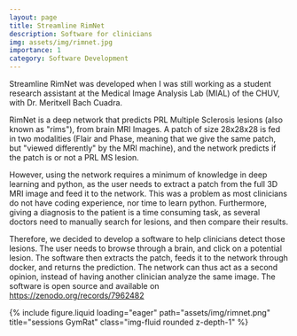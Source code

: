 ```yaml
---
layout: page
title: Streamline RimNet
description: Software for clinicians
img: assets/img/rimnet.jpg
importance: 1
category: Software Development
---
```


Streamline RimNet was developed when I was still working as a student research assistant at the Medical Image Analysis Lab (MIAL) of the CHUV, with Dr. Meritxell Bach Cuadra.

RimNet is a deep network that predicts PRL Multiple Sclerosis lesions (also known as "rims"), from brain MRI Images. A patch of size 28x28x28 is fed in two modalities (Flair and Phase, meaning that we give the same patch, but "viewed differently" by the MRI machine), and the network predicts if the patch is or not a PRL MS lesion.

However, using the network requires a minimum of knowledge in deep learning and python, as the user needs to extract a patch from the full 3D MRI image and feed it to the network. This was a problem as most clinicians do not have coding experience, nor time to learn python. Furthermore, giving a diagnosis to the patient is a time consuming task, as several doctors need to manually search for lesions, and then compare their results.

Therefore, we decided to develop a software to help clinicians detect those lesions. The user needs to browse through a brain, and click on a potential lesion. The software then extracts the patch, feeds it to the network through docker, and returns the prediction. The network can thus act as a second opinion, instead of having another clinician analyze the same image. The software is open source and available on <a href="https://zenodo.org/records/7962482">https://zenodo.org/records/7962482</a>

<div class="row">
    <div class="col-sm mt-2 mt-md-0">
        {% include figure.liquid loading="eager" path="assets/img/rimnet.png" title="sessions GymRat" class="img-fluid rounded z-depth-1" %}
    </div>
</div>
